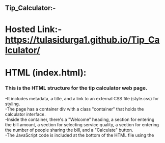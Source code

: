 ## Tip_Calculator:-
###
# Hosted Link:-https://tulasidurga1.github.io/Tip_Calculator/
# HTML (index.html):

### This is the HTML structure for the tip calculator web page.
-It includes metadata, a title, and a link to an external CSS file (style.css) for styling.<br>
-The page has a container div with a class "container" that holds the calculator interface.<br>
-Inside the container, there's a "Welcome" heading, a section for entering the bill amount, a section for selecting service quality, a section for entering the number of people sharing the bill, and a "Calculate" button.<br>
-The JavaScript code is included at the bottom of the HTML file using the <script> tag with the "index.js" source file.
JavaScript (index.js):<br>

 # The JavaScript code begins by selecting the container element with the class "area" and the "Calculate" button using the document.querySelector() method.

- An event listener is added to the "Calculate" button (calculate). When the button is clicked, the code inside the event listener function is executed.<br.

- Inside the event listener function, a new empty paragraph element (<p>) is created and stored in the div variable. This div will be used to display the calculated tip amount.<br>

- The content of the div is cleared (div.innerText = "") to ensure that it's empty before displaying the result.<br>

-The code then retrieves the bill amount (amount), the number of people sharing the bill (totalPeople), and the selected service quality (service) from the corresponding input elements in the HTML.<br>

-The tip amount is calculated using the formula amount * service / totalPeople, and the result is set as the text content of the div.<br>

-Finally, the calculated tip amount is displayed within the div, and the div is appended as a child to the container (container.appendChild(div)), which means it will appear on the web page.<br>

-In summary, this code creates a simple web page where users can enter the bill amount, select the quality of service, and specify the number of people sharing the bill. When the "Calculate" button is clicked, it calculates the tip amount based on these inputs and displays it on the page.<br>






